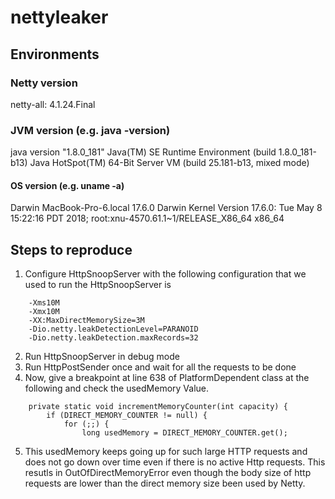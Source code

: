 # nettyleaker

## Environments
### Netty version
netty-all: 4.1.24.Final

### JVM version (e.g. java -version)
java version "1.8.0_181"
Java(TM) SE Runtime Environment (build 1.8.0_181-b13)
Java HotSpot(TM) 64-Bit Server VM (build 25.181-b13, mixed mode)

#### OS version (e.g. uname -a)
Darwin MacBook-Pro-6.local 17.6.0 Darwin Kernel Version 17.6.0: Tue May 8 15:22:16 PDT 2018; root:xnu-4570.61.1~1/RELEASE_X86_64 x86_64

## Steps to reproduce

1. Configure HttpSnoopServer with the following configuration that we used to run the HttpSnoopServer is
```
    -Xms10M
    -Xmx10M
    -XX:MaxDirectMemorySize=3M
    -Dio.netty.leakDetectionLevel=PARANOID
    -Dio.netty.leakDetection.maxRecords=32
```
2. Run HttpSnoopServer in debug mode
3. Run HttpPostSender once and wait for all the requests to be done
4. Now, give a breakpoint at line 638 of PlatformDependent class at the following and check the usedMemory Value.
```
    private static void incrementMemoryCounter(int capacity) {
        if (DIRECT_MEMORY_COUNTER != null) {
            for (;;) {
                long usedMemory = DIRECT_MEMORY_COUNTER.get();
```
5. This usedMemory keeps going up for such large HTTP requests and does not go down over time even if there is no active Http requests. This resutls in OutOfDirectMemoryError even though the body size of http requests are lower than the direct memory size been used by Netty.


